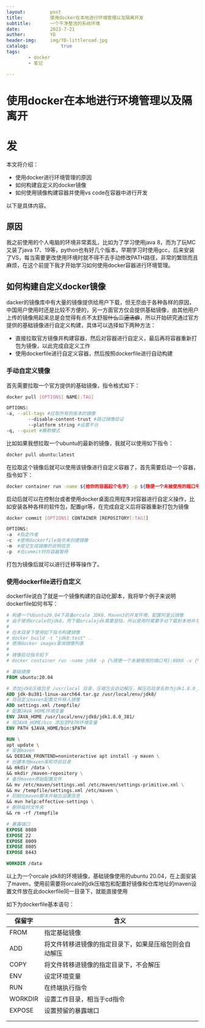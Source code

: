 ```yaml
---
layout:         post
title:          使用docker在本地进行环境管理以及隔离开发
subtitle:       一个干净整洁的系统环境
date:           2023-7-21
auther:         YD
header-img:     img/YD-littleroad.jpg
catalog:            true
tags:
        - docker
        - 笔记

---
```


# 使用docker在本地进行环境管理以及隔离开

# 发

本文将介绍：

* 使用docker进行环境管理的原因
* 如何构建自定义的docker镜像
* 如何使用镜像构建容器并使用vs code在容器中进行开发

以下是具体内容。

## 原因

我之前使用的个人电脑的环境非常紊乱，比如为了学习使用java 8，而为了玩MC又装了java 17、19等，python也有好几个版本，早期学习时使用gcc，后来安装了VS，每当需要更改使用环境时就不得不去手动修改PATH路径，非常的繁琐而且麻烦，在这个前提下我才开始学习如何使用docker容器进行环境管理。

## 如何构建自定义docker镜像

dacker的镜像库中有大量的镜像提供给用户下载，但无奈由于各种各样的原因，中国用户使用时还是比较不方便的，另一方面官方仅会提供基础镜像，由其他用户上传的镜像用起来总是会觉得有点不太舒服~~什么二逼洁癖~~，所以开始研究通过官方提供的基础镜像进行自定义构建，具体可以选择如下两种方法：

* 直接拉取官方镜像并构建容器，然后对容器进行自定义，最后再将容器重新打包为镜像，以此完成自定义工作
* 使用dockerfile进行自定义容器，然后按照dockerfile进行自动构建

### 手动自定义镜像

首先需要拉取一个官方提供的基础镜像，指令格式如下：

```bash
docker pull [OPTIONS] NAME[:TAG]

OPTIONS:
-a,	--all-tags #拉取所有的版本的镜像
		--disable-content-trust #跳过镜像验证
		--platform string #设置平台
-q,	--quiet #静默模式
```

比如如果我想拉取一个ubuntu的最新的镜像，我就可以使用如下指令：

```bash
docker pull ubuntu:latest
```

在拉取这个镜像后就可以使用该镜像进行自定义容器了，首先需要启动一个容器，指令如下：

```bash
docker container run -name ${给你的容器起个名字} -p ${随便一个未被使用的端口号}:8080 -it ${镜像名:版本号} bash
```

启动后就可以在控制台或者使用docker桌面应用程序对容器进行自定义操作，比如安装各种各样的软件包，配置git等，在完成自定义后将容器重新打包为镜像

```bash
docker commit [OPTIONS] CONTAINER [REPOSITORY[:TAG]]

OPTIONS:
-a	#指定作者
-c	#使用dockerfile指令来创建镜像
-m	#提交生成镜像的说明信息
-p	#在commit时将容器暂停
```

打包为镜像后就可以进行迁移等操作了。

### 使用dockerfile进行自定义

dockerfile说白了就是一个镜像构建的自动化脚本，我将举个例子来说明dockerfile如何书写：

```dockerfile
# 构建一个Ubuntu20.04下具备orcale JDK8、Maven3的开发环境，配置阿里云镜像
# 由于使用orcale的jdk8，而下载orcalejdk需要登陆，所以使用时需要手动下载到本地并与此文件放置同一目录下
# 
# 在本目录下使用如下指令构建镜像
# docker build -t "jdk8:test" .
# 使用docker images查询镜像列表
# 
# 镜像启动指令如下
# docker container run -name jdk8 -p {%随便一个未被使用的端口号}:8080 -v {%项目目录}:/data -v {%maven本地库目录}:/maven-repository -it jdk8:test bash

# 基础镜像
FROM ubuntu:20.04

# 添加jdk8压缩包至 /usr/local 目录，压缩包会自动解压，解压后目录名称为jdk1.8.0_231
ADD jdk-8u381-linux-aarch64.tar.gz /usr/local/env/jdk8/
# 将自定义maven配置文件移入镜像
ADD settings.xml /tempfile/
# 配置JAVA_HOME环境变量
ENV JAVA_HOME /usr/local/env/jdk8/jdk1.8.0_381/
# 将JAVA_HOME/bin 添加至PATH环境变量
ENV PATH $JAVA_HOME/bin:$PATH

RUN \
apt update \ 
# 安装maven
&& DEBIAN_FRONTEND=noninteractive apt install -y maven \
# 创建本地maven库和项目目录
&& mkdir /data \
&& mkdir /maven-repository \
# 备份maven原始配置文件
&& mv /etc/maven/settings.xml /etc/maven/settings-primitive.xml \
&& mv /tempfile/settings.xml /etc/maven \
# 初始化maven脚本并输出设置信息
&& mvn help:effective-settings \
# 删除临时文件夹
&& rm -rf /tempfile

# 暴露端口
EXPOSE 8080
EXPOSE 22
EXPOSE 8009
EXPOSE 8005
EXPOSE 8443

WORKDIR /data
```

以上为一个orcale jdk8的环境镜像，基础镜像使用的ubuntu 20.04，在上面安装了maven，使用前需要将orcale的jdk压缩包和配置好镜像和仓库地址的maven设置文件放在此dockerfile同一目录下，就能直接使用

如下为dockerfile基本语句：

| 保留字  | 含义                                                   |
| ------- | ------------------------------------------------------ |
| FROM    | 指定基础镜像                                           |
| ADD     | 将文件转移进镜像的指定目录下，如果是压缩包则会自动解压 |
| COPY    | 将文件转移进镜像的指定目录下，不会解压                 |
| ENV     | 设定环境变量                                           |
| RUN     | 在终端执行指令                                         |
| WORKDIR | 设置工作目录，相当于cd指令                             |
| EXPOSE  | 设置预留的暴露端口                                     |
|         |                                                        |
|         |                                                        |